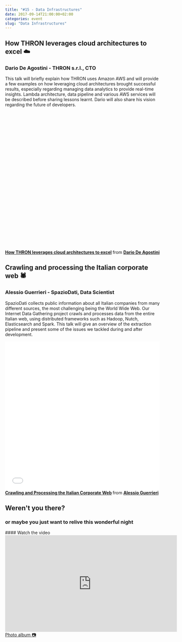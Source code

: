 ```yaml
---
title: "#15 - Data Infrastructures"
date: 2017-09-14T21:00:00+02:00
categories: event
slug: "Data Infrastructures"
---
```


## How THRON leverages cloud architectures to excel ☁️

### Dario De Agostini - THRON s.r.l., CTO

This talk will briefly explain how THRON uses Amazon AWS and will provide a few examples on how leveraging cloud architectures brought successful results, especially regarding managing data analytics to provide real-time insights. Lambda architecture, data pipeline and various AWS services will be described before sharing lessons learnt. Dario will also share his vision regarding the future of developers.

<div id="THRONembed" style="width: 768px; max-width: 100%; height: 450px; margin: 0 auto"></div>
<strong> <a href="https://hub-share.thron.com/content/?id=b7370a28-5e71-40ca-9952-80f7fc0c4110&pkey=wAU4NO" title="How THRON leverages cloud architectures to excel" target="_blank">How THRON leverages cloud architectures to excel</a> </strong> from <strong><a target="_blank" href="https://www.linkedin.com/in/dariodeagostini/">Dario De Agostini</a></strong>

## Crawling and processing the Italian corporate web 🕷

### Alessio Guerrieri - SpazioDati, Data Scientist

SpazioDati collects public information about all Italian companies from many different sources, the most challenging being the World Wide Web. Our Internet Data Gathering project crawls and processes data from the entire Italian web, using distributed frameworks such as Hadoop, Nutch, Elasticsearch and Spark. This talk will give an overview of the extraction pipeline and present some of the issues we tackled during and after development.

<iframe src="//www.slideshare.net/slideshow/embed_code/key/vLVWWRtL0caIwD" width="100%" height="485" frameborder="0" marginwidth="0" marginheight="0" scrolling="no" allowfullscreen> </iframe>
<strong> <a href="//www.slideshare.net/speckandtech/crawling-and-processing-the-italian-corporate-web" title="Crawling and Processing the Italian Corporate Web" target="_blank">Crawling and Processing the Italian Corporate Web</a> </strong> from <strong><a href="https://www.linkedin.com/in/alessio-guerrieri/" target="_blank">Alessio Guerrieri</a></strong>

## Weren't you there?

### or maybe you just want to relive this wonderful night

<section class="fb-links">
#### Watch the video
<iframe width="560" height="315" src="https://www.youtube.com/embed/0aYo805ko5g?start=550" frameborder="0" allow="accelerometer; autoplay; clipboard-write; encrypted-media; gyroscope; picture-in-picture" allowfullscreen></iframe>
<a id="fb_photo_album" class="btn-facebook" target="_blank" href="//www.facebook.com/pg/speckandtech/photos/?tab=album&album_id=769592976571993">Photo album &#128247;</a>
</section>

<!-- THRON embed code  -->
<script src="https://hub-cdn.thron.com/shared/ce/bootstrap/1/scripts/embeds-min.js"></script>
<script>
	window.onload = function () {
		var embedDiv = document.getElementById('THRONembed');
		if(embedDiv) {
			var width = parseInt(embedDiv.clientWidth, 10);
			if (width < 768) {
				// adjust div height to keep the correct aspect ratio (1.78 + 50px of title)
				embedDiv.style.height = (parseInt(width / 1.78) + 50) + 'px';
			}
			var options = {
				clientId: 'hub',
				xcontentId: 'b7370a28-5e71-40ca-9952-80f7fc0c4110',
				sessId: 'wAU4NO',
				autoplay: false,
				muted: false
			};
			var player = THRONContentExperience('THRONembed', options);
		}
	}
</script>
